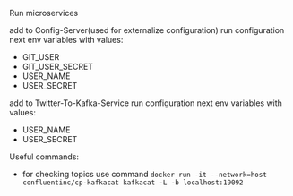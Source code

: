 Run microservices

 add to Config-Server(used for externalize configuration) run configuration next env variables with values:
- GIT_USER
- GIT_USER_SECRET
- USER_NAME 
- USER_SECRET

add to Twitter-To-Kafka-Service run configuration next env variables with values:
- USER_NAME
- USER_SECRET

Useful commands:
- for checking topics use command `docker run -it --network=host confluentinc/cp-kafkacat kafkacat -L -b localhost:19092`